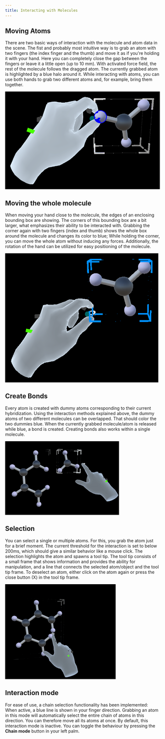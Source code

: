 ```yaml
---
title: Interacting with Molecules
---
```


## Moving Atoms
There are two basic ways of interaction with the molecule and atom data in the scene.
The fist and probably most intuitive way is to grab an atom with two fingers (the index finger and the thumb) and move it as if you're holding it with your hand.
Here you can completely close the gap between the fingers or leave it a little open (up to 10 mm).
With activated force field, the rest of the molecule follows the dragged atom.
The currently grabbed atom is highlighted by a blue halo around it.
While interacting with atoms, you can use both hands to grab two different atoms and, for example, bring them together.

<img src="/images/manual/atom_interaction.png" alt = "Atom interaction" class="mx-auto max-w-md" />

## Moving the whole molecule
When moving your hand close to the molecule, the edges of an enclosing bounding box are showing.
The corners of this bounding box are a bit larger, what emphasizes their ability to be interacted with.
Grabbing the corner again with two fingers (index and thumb) shows the whole box around the molecule and changes its color to blue;
While holding the corner, you can move the whole atom without inducing any forces.
Additionally, the rotation of the hand can be utilized for easy positioning of the molecule.

<img src="/images/manual/box_interaction.png" alt="Box interaction" class="mx-auto max-w-md" />

## Create Bonds
Every atom is created with dummy atoms corresponding to their current hybridization.
Using the interaction methods explained above, the dummy atoms of two different molecules can be overlapped.
That should color the two dummies blue.
When the currently grabbed molecule/atom is released while blue, a bond is created.
Creating bonds also works within a single molecule.

<img src="/images/manual/merge.gif" alt="Merge" class="mx-auto max-w-md" />

## Selection
You can select a single or multiple atoms.
For this, you grab the atom just for a brief moment.
The current threshold for the interaction is set to below 200ms, which should give a similar behavior like a mouse click.
The selection highlights the atom and spawns a tool tip.
The tool tip consists of a small frame that shows information and provides the ability for manipulation, and a line that connects the selected atom/object and the tool tip frame.
To deselect an atom, either click on the atom again or press the close button (X) in the tool tip frame.

<img src="/images/manual/select.gif" alt="Select" class="mx-auto max-w-md" />

## Interaction mode
For ease of use, a chain selection functionality has been implemented: When active, a blue line is shown in your finger direction.
Grabbing an atom in this mode will automatically select the entire chain of atoms in this direction. You can therefore move all its atoms at once.
By default, this interaction mode is inactive. You can toggle the behaviour by pressing the **Chain mode** button in your left palm.